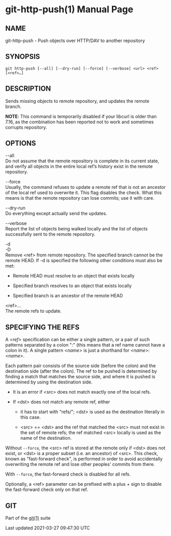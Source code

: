 # git-http-push(1) Manual Page

## NAME

git-http-push - Push objects over HTTP/DAV to another repository

## SYNOPSIS

    git http-push [--all] [--dry-run] [--force] [--verbose] <url> <ref> [<ref>…​]

## DESCRIPTION

Sends missing objects to remote repository, and updates the remote branch.

**NOTE**: This command is temporarily disabled if your libcurl is older than 7.16, as the combination has been reported not to work and sometimes corrupts repository.

## OPTIONS

--all  
Do not assume that the remote repository is complete in its current state, and verify all objects in the entire local ref’s history exist in the remote repository.

--force  
Usually, the command refuses to update a remote ref that is not an ancestor of the local ref used to overwrite it. This flag disables the check. What this means is that the remote repository can lose commits; use it with care.

--dry-run  
Do everything except actually send the updates.

--verbose  
Report the list of objects being walked locally and the list of objects successfully sent to the remote repository.

-d  
-D  
Remove &lt;ref&gt; from remote repository. The specified branch cannot be the remote HEAD. If -d is specified the following other conditions must also be met:

- Remote HEAD must resolve to an object that exists locally

- Specified branch resolves to an object that exists locally

- Specified branch is an ancestor of the remote HEAD

&lt;ref&gt;…​  
The remote refs to update.

## SPECIFYING THE REFS

A _&lt;ref&gt;_ specification can be either a single pattern, or a pair of such patterns separated by a colon ":" (this means that a ref name cannot have a colon in it). A single pattern _&lt;name&gt;_ is just a shorthand for _&lt;name&gt;:&lt;name&gt;_.

Each pattern pair consists of the source side (before the colon) and the destination side (after the colon). The ref to be pushed is determined by finding a match that matches the source side, and where it is pushed is determined by using the destination side.

- It is an error if &lt;src&gt; does not match exactly one of the local refs.

- If &lt;dst&gt; does not match any remote ref, either

  - it has to start with "refs/"; &lt;dst&gt; is used as the destination literally in this case.

  - &lt;src&gt; == &lt;dst&gt; and the ref that matched the &lt;src&gt; must not exist in the set of remote refs; the ref matched &lt;src&gt; locally is used as the name of the destination.

Without `--force`, the &lt;src&gt; ref is stored at the remote only if &lt;dst&gt; does not exist, or &lt;dst&gt; is a proper subset (i.e. an ancestor) of &lt;src&gt;. This check, known as "fast-forward check", is performed in order to avoid accidentally overwriting the remote ref and lose other peoples' commits from there.

With `--force`, the fast-forward check is disabled for all refs.

Optionally, a &lt;ref&gt; parameter can be prefixed with a plus _+_ sign to disable the fast-forward check only on that ref.

## GIT

Part of the [git(1)](git.html) suite

Last updated 2021-03-27 09:47:30 UTC
